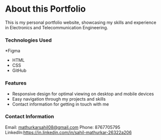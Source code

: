 # About this Portfolio

This is my personal portfolio website, showcasing my skills and experience in Electronics and Telecommunication Engineering.

### Technologies Used
*Figma
* HTML
* CSS
* GitHub

### Features

* Responsive design for optimal viewing on desktop and mobile devices
* Easy navigation through my projects and skills
* Contact information for getting in touch with me

### Contact Information

Email: mathurkarsahil08@gmail.com
Phone: 8767705795
LinkedIn:https://in.linkedin.com/in/sahil-mathurkar-26322a206
